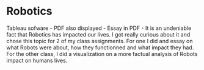 # Robotics
Tableau sofware - PDF also displayed - Essay in PDF - 
It is an undeniable fact that Robotics has impacted our lives. I got really curious about it and chose this topic for 2 of my class assignments. For one I did and essay on what Robots were about, how they functionned and what impact they had. For the other class, I did a visualization on a more factual analysis of Robots impact on humans lives. 

